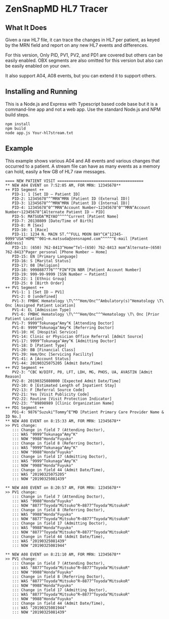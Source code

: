 # ZenSnapMD HL7 Tracer

## What It Does

Given a raw HL7 file, it can trace the changes in HL7 per patient, as keyed by the MRN field
and report on any new HL7 events and differences.

For this version, Only PID, PV1, PV2, and PD1 are covered but others can be easily enabled.
OBX segments are also omitted for this version but also can be easily enabled on your own.

It also support A04, A08 events, but you can extend it to support others.

## Installing and Running

This is a Node.js and Express with Typescript based code base but it is a command-line app and not a web app.
Use the standard Node.js and NPM build steps.

    npm install
    npm build
    node app.js Your-hl7stream.txt

## Example

This example shows various A04 and A8 events and various changes that occurred to a patient. A stream file
can have as many events as a memory can hold, easily a few GB of HL7 raw messages.

    ==== NEW PATIENT VISIT ======================================
    ** NEW A04 EVENT on 7:52:05 AM, FOR MRN: 12345678**
    ++ PID Segment ++
       PID-1: 1 [Set ID – Patient ID]
       PID-2: 12345678^^^MRN^MRN [Patient ID (External ID)]
       PID-3: 12345678^^^MRN^MRN [Patient ID (Internal ID)]
       PID-4: 12345678^0^^MRN^Account Number~12345678^0^^MRN^Account Number~12345678^[Alternate Patient ID – PID]
       PID-5: MATSUDA^MIYAO^^^^^Current [Patient Name]
       PID-7: 20130809 [Date/Time of Birth]
       PID-8: M [Sex]
       PID-10: 1 [Race]
       PID-11: 1234 N. MAIN ST.^^FULL MOON BAY^CA^12345-9999^USA^HOME^^001~m.matsuda@zensnapmd.com^^^^^^E-mail [Patient Address]
       PID-13: (650) 762-8413^Home^Tel~(650) 762-8413 mom^Alternate~(650) 762-8413^Pager personal [Phone Number – Home]
       PID-15: EN [Primary Language]
       PID-16: S [Marital Status]
       PID-17: 08 [Religion]
       PID-18: 9998887776^^^FIN^FIN NBR [Patient Account Number]
       PID-19: 999-99-9999 [SSN Number – Patient]
       PID-22: 1 [Ethnic Group]
       PID-25: 0 [Birth Order]
    ++ PV1 Segment ++
       PV1-1: 1 [Set ID – PV1]
       PV1-2: O [undefined]
       PV1-3: FMBHC Hematology \T\^^^Hem/Onc^^Ambulatory(s)^Hematology \T\ Onc [Assigned Patient Location]
       PV1-4: EL [Admission Type]
       PV1-6: FMBHC Hematology \T\^^^Hem/Onc^^^Hematology \T\ Onc [Prior Patient Location]
       PV1-7: 9999^Tokunaga^Amy^K [Attending Doctor]
       PV1-8: 9999^Tokunaga^Amy^K [Referring Doctor]
       PV1-10: HC [Hospital Service]
       PV1-14: Clinic or Physician Office Referral [Admit Source]
       PV1-17: 9999^Tokunaga^Amy^K [Admitting Doctor]
       PV1-18: D [Patient Type]
       PV1-20: BB [Financial Class]
       PV1-39: Hem/Onc [Servicing Facility]
       PV1-41: A [Account Status]
       PV1-44: 20190325075205 [Admit Date/Time]
    ++ PV2 Segment ++
       PV2-3: ^CBC W/DIFF, P8, LFT, LDH, MG, PHOS, UA, AVASTIN [Admit Reason]
       PV2-8: 20190325080000 [Expected Admit Date/Time]
       PV2-10: 0 [Estimated Length of Inpatient Stay]
       PV2-13: F [Referral Source Code]
       PV2-21: Yes [Visit Publicity Code]
       PV2-22: Routine [Visit Protection Indicator]
       PV2-23: ^^89898989 [Clinic Organization Name]
    ++ PD1 Segment ++
       PD1-4: 9876^Suzuki^Tommy^E^MD [Patient Primary Care Provider Name & ID No.]
    ** NEW A08 EVENT on 8:15:33 AM, FOR MRN: 12345678**
    >> PV1 change:
       ::: Change in field 7 (Attending Doctor),
       ::: WAS "9999^Tokunaga^Amy^K"
       ::: NOW "9988^Honda^Fuyuko"
       ::: Change in field 8 (Referring Doctor),
       ::: WAS "9999^Tokunaga^Amy^K"
       ::: NOW "9988^Honda^Fuyuko"
       ::: Change in field 17 (Admitting Doctor),
       ::: WAS "9999^Tokunaga^Amy^K"
       ::: NOW "9988^Honda^Fuyuko"
       ::: Change in field 44 (Admit Date/Time),
       ::: WAS "20190325075205"
       ::: NOW "20190325081439"
    
    ** NEW A08 EVENT on 8:20:57 AM, FOR MRN: 12345678**
    >> PV1 change:
       ::: Change in field 7 (Attending Doctor),
       ::: WAS "9988^Honda^Fuyuko"
       ::: NOW "8877^Toyoda^Mitsuko^R~8877^Toyoda^MitsukoR"
       ::: Change in field 8 (Referring Doctor),
       ::: WAS "9988^Honda^Fuyuko"
       ::: NOW "8877^Toyoda^Mitsuko^R~8877^Toyoda^MitsukoR"
       ::: Change in field 17 (Admitting Doctor),
       ::: WAS "9988^Honda^Fuyuko"
       ::: NOW "8877^Toyoda^Mitsuko^R~8877^Toyoda^MitsukoR"
       ::: Change in field 44 (Admit Date/Time),
       ::: WAS "20190325081439"
       ::: NOW "20190325081944"
    
    ** NEW A08 EVENT on 8:21:10 AM, FOR MRN: 12345678**
    >> PV1 change:
       ::: Change in field 7 (Attending Doctor),
       ::: WAS "8877^Toyoda^Mitsuko^R~8877^Toyoda^MitsukoR"
       ::: NOW "9988^Honda^Fuyuko"
       ::: Change in field 8 (Referring Doctor),
       ::: WAS "8877^Toyoda^Mitsuko^R~8877^Toyoda^MitsukoR"
       ::: NOW "9988^Honda^Fuyuko"
       ::: Change in field 17 (Admitting Doctor),
       ::: WAS "8877^Toyoda^Mitsuko^R~8877^Toyoda^MitsukoR"
       ::: NOW "9988^Honda^Fuyuko"
       ::: Change in field 44 (Admit Date/Time),
       ::: WAS "20190325081944"
       ::: NOW "20190325081439"